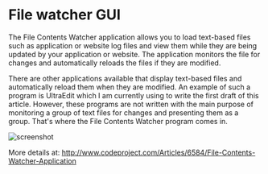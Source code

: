 File watcher GUI
================

The File Contents Watcher application allows you to load text-based files such as application or website log files and view them while they are being updated by your application or website. The application monitors the file for changes and automatically reloads the files if they are modified.

There are other applications available that display text-based files and automatically reload them when they are modified. An example of such a program is UltraEdit which I am currently using to write the first draft of this article. However, these programs are not written with the main purpose of monitoring a group of text files for changes and presenting them as a group. That's where the File Contents Watcher program comes in.

![screenshot](https://raw.github.com/mikeckennedy/file_watcher_gui/master/screenshots/FileContentsWatcher.png)

More details at:
http://www.codeproject.com/Articles/6584/File-Contents-Watcher-Application
